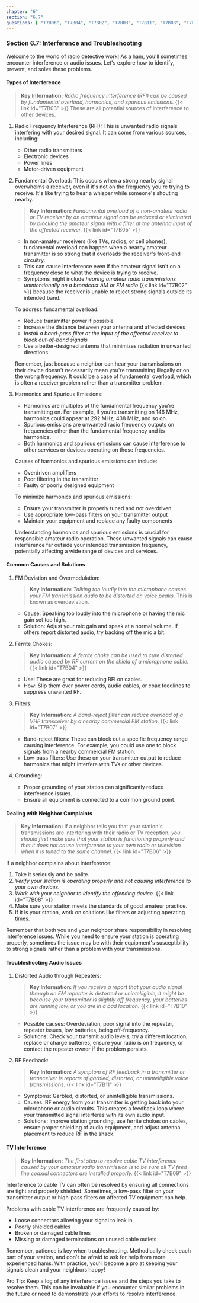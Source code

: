 ```yaml
---
chapter: "6"
section: "6.7"
questions: [ "T7B06", "T7B04", "T7B02", "T7B03", "T7B11", "T7B08", "T7B05", "T7B07", "T7B09", "T7B10" ]
---
```


### Section 6.7: Interference and Troubleshooting

Welcome to the world of radio detective work! As a ham, you'll sometimes encounter interference or audio issues. Let's explore how to identify, prevent, and solve these problems.

#### Types of Interference

> **Key Information:** *Radio frequency interference (RFI) can be caused by fundamental overload, harmonics, and spurious emissions.* {{< link id="T7B03" >}} These are all potential sources of interference to other devices.

1. Radio Frequency Interference (RFI): This is unwanted radio signals interfering with your desired signal. It can come from various sources, including:
   - Other radio transmitters
   - Electronic devices
   - Power lines
   - Motor-driven equipment

2. Fundamental Overload: 
   This occurs when a strong nearby signal overwhelms a receiver, even if it's not on the frequency you're trying to receive. It's like trying to hear a whisper while someone's shouting nearby.

   > **Key Information:** *Fundamental overload of a non-amateur radio or TV receiver by an amateur signal can be reduced or eliminated by blocking the amateur signal with a filter at the antenna input of the affected receiver.* {{< link id="T7B05" >}}

   - In non-amateur receivers (like TVs, radios, or cell phones), fundamental overload can happen when a nearby amateur transmitter is so strong that it overloads the receiver's front-end circuitry.
   - This can cause interference even if the amateur signal isn't on a frequency close to what the device is trying to receive.
   - Symptoms might include *hearing amateur radio transmissions unintentionally on a broadcast AM or FM radio* {{< link id="T7B02" >}} because the receiver is unable to reject strong signals outside its intended band.

   To address fundamental overload:
   - Reduce transmitter power if possible
   - Increase the distance between your antenna and affected devices
   - *Install a band-pass filter at the input of the affected receiver to block out-of-band signals*
   - Use a better-designed antenna that minimizes radiation in unwanted directions

   Remember, just because a neighbor can hear your transmissions on their device doesn't necessarily mean you're transmitting illegally or on the wrong frequency. It could be a case of fundamental overload, which is often a receiver problem rather than a transmitter problem.

3. Harmonics and Spurious Emissions:
   - Harmonics are multiples of the fundamental frequency you're transmitting on. For example, if you're transmitting on 146 MHz, harmonics could appear at 292 MHz, 438 MHz, and so on.
   - Spurious emissions are unwanted radio frequency outputs on frequencies other than the fundamental frequency and its harmonics.
   - Both harmonics and spurious emissions can cause interference to other services or devices operating on those frequencies.

   Causes of harmonics and spurious emissions can include:
   - Overdriven amplifiers
   - Poor filtering in the transmitter
   - Faulty or poorly designed equipment

   To minimize harmonics and spurious emissions:
   - Ensure your transmitter is properly tuned and not overdriven
   - Use appropriate low-pass filters on your transmitter output
   - Maintain your equipment and replace any faulty components

   Understanding harmonics and spurious emissions is crucial for responsible amateur radio operation. These unwanted signals can cause interference far outside your intended transmission frequency, potentially affecting a wide range of devices and services.

#### Common Causes and Solutions

1. FM Deviation and Overmodulation: 
   > **Key Information:** *Talking too loudly into the microphone causes your FM transmission audio to be distorted on voice peaks.* This is known as overdeviation.

   - Cause: Speaking too loudly into the microphone or having the mic gain set too high.
   - Solution: Adjust your mic gain and speak at a normal volume. If others report distorted audio, try backing off the mic a bit.

2. Ferrite Chokes:
   > **Key Information:** *A ferrite choke can be used to cure distorted audio caused by RF current on the shield of a microphone cable.* {{< link id="T7B04" >}}

   - Use: These are great for reducing RFI on cables.
   - How: Slip them over power cords, audio cables, or coax feedlines to suppress unwanted RF.

3. Filters:
   > **Key Information:** *A band-reject filter can reduce overload of a VHF transceiver by a nearby commercial FM station.* {{< link id="T7B07" >}}

   - Band-reject filters: These can block out a specific frequency range causing interference. For example, you could use one to block signals from a nearby commercial FM station.
   - Low-pass filters: Use these on your transmitter output to reduce harmonics that might interfere with TVs or other devices.

4. Grounding:
   - Proper grounding of your station can significantly reduce interference issues.
   - Ensure all equipment is connected to a common ground point.

#### Dealing with Neighbor Complaints

> **Key Information:** If a neighbor tells you that your station's transmissions are interfering with their radio or TV reception, *you should first make sure that your station is functioning properly and that it does not cause interference to your own radio or television when it is tuned to the same channel*. {{< link id="T7B06" >}}

If a neighbor complains about interference:

1. Take it seriously and be polite.
2. *Verify your station is operating properly and not causing interference to your own devices.*
3. *Work with your neighbor to identify the offending device.* {{< link id="T7B08" >}}
4. Make sure your station meets the standards of good amateur practice.
5. If it is your station, work on solutions like filters or adjusting operating times.

Remember that both you and your neighbor share responsibility in resolving interference issues. While you need to ensure your station is operating properly, sometimes the issue may be with their equipment's susceptibility to strong signals rather than a problem with your transmissions.

#### Troubleshooting Audio Issues

1. Distorted Audio through Repeaters:

   > **Key Information:** *If you receive a report that your audio signal through an FM repeater is distorted or unintelligible, it might be because your transmitter is slightly off frequency, your batteries are running low, or you are in a bad location.* {{< link id="T7B10" >}}

   - Possible causes: Overdeviation, poor signal into the repeater, repeater issues, low batteries, being off-frequency.
   - Solutions: Check your transmit audio levels, try a different location, replace or charge batteries, ensure your radio is on frequency, or contact the repeater owner if the problem persists.

2. RF Feedback:

   > **Key Information:** *A symptom of RF feedback in a transmitter or transceiver is reports of garbled, distorted, or unintelligible voice transmissions.* {{< link id="T7B11" >}}

   - Symptoms: Garbled, distorted, or unintelligible transmissions.
   - Causes: RF energy from your transmitter is getting back into your microphone or audio circuits. This creates a feedback loop where your transmitted signal interferes with its own audio input.
   - Solutions: Improve station grounding, use ferrite chokes on cables, ensure proper shielding of audio equipment, and adjust antenna placement to reduce RF in the shack.

#### TV Interference

> **Key Information:** *The first step to resolve cable TV interference caused by your amateur radio transmission is to be sure all TV feed line coaxial connectors are installed properly.* {{< link id="T7B09" >}}

Interference to cable TV can often be resolved by ensuring all connections are tight and properly shielded. Sometimes, a low-pass filter on your transmitter output or high-pass filters on affected TV equipment can help.

Problems with cable TV interference are frequently caused by:
- Loose connectors allowing your signal to leak in
- Poorly shielded cables
- Broken or damaged cable lines
- Missing or damaged terminations on unused cable outlets

Remember, patience is key when troubleshooting. Methodically check each part of your station, and don't be afraid to ask for help from more experienced hams. With practice, you'll become a pro at keeping your signals clean and your neighbors happy!

Pro Tip: Keep a log of any interference issues and the steps you take to resolve them. This can be invaluable if you encounter similar problems in the future or need to demonstrate your efforts to resolve interference.
